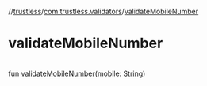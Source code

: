 //[trustless](../../index.md)/[com.trustless.validators](index.md)/[validateMobileNumber](validate-mobile-number.md)

# validateMobileNumber

\
fun [validateMobileNumber](validate-mobile-number.md)(mobile: [String](https://kotlinlang.org/api/latest/jvm/stdlib/kotlin/-string/index.html))
